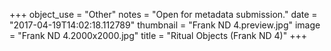 +++
object_use = "Other"
notes = "Open for metadata submission."
date = "2017-04-19T14:02:18.112789"
thumbnail = "Frank ND 4.preview.jpg"
image = "Frank ND 4.2000x2000.jpg"
title = "Ritual Objects (Frank ND 4)"
+++
